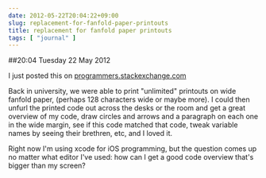 ```yaml
---
date: 2012-05-22T20:04:22+09:00
slug: replacement-for-fanfold-paper-printouts
title: replacement for fanfold paper printouts
tags: [ "journal" ]
---
```


##20:04 Tuesday 22 May 2012

I just posted this on [programmers.stackexchange.com](https://programmers.stackexchange.com/questions/149636/replacement-for-fanfold-paper-printouts)

 

Back in university, we were able to print "unlimited" printouts on wide fanfold paper, (perhaps 128 characters wide or maybe more). I could then unfurl the printed code out across the desks or the room and get a great overview of my code, draw circles and arrows and a paragraph on each one in the wide margin, see if this code matched that code, tweak variable names by seeing their brethren, etc, and I loved it.

 

 

Right now I'm using xcode for iOS programming, but the question comes up no matter what editor I've used: how can I get a good code overview that's bigger than my screen?

 
